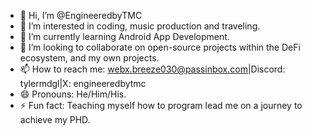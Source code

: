 - 👋 Hi, I’m @EngineeredbyTMC
- 👀 I’m interested in coding, music production and traveling.
- 🌱 I’m currently learning Android App Development.
- 💞️ I’m looking to collaborate on open-source projects within the DeFi ecosystem, and my own projects.
- 📫 How to reach me: webx.breeze030@passinbox.com|Discord: tylermdgl|X: engineeredbytmc
- 😄 Pronouns: He/Him/His.
- ⚡ Fun fact: Teaching myself how to program lead me on a journey to achieve my PHD.

<!---
EngineeredbyTMC/EngineeredbyTMC is a ✨ special ✨ repository because its `README.md` (this file) appears on your GitHub profile.
You can click the Preview link to take a look at your changes.
--->
